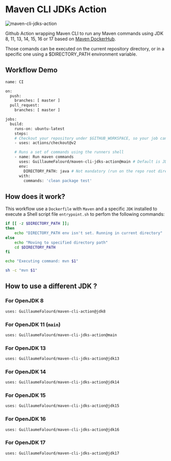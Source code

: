 # Maven CLI JDKs Action

![maven-cli-jdks-action](https://user-images.githubusercontent.com/22433243/116424068-999f4c00-a817-11eb-84ab-3733a2686e0a.png)

Github Action wrapping Maven CLI to run any Maven commands using JDK 8, 11, 13, 14, 15, 16 or 17 based on [Maven DockerHub](https://hub.docker.com/_/maven).

Those comands can be executed on the current repository directory, or in a specific one using a $DIRECTORY_PATH environment variable.

## Workflow Demo

```bash
name: CI

on:
  push:
    branches: [ master ]
  pull_request:
    branches: [ master ]

jobs:
  build:
    runs-on: ubuntu-latest
    steps:
    # Checkout your repository under $GITHUB_WORKSPACE, so your job can access your directories and files
    - uses: actions/checkout@v2

    # Runs a set of commands using the runners shell
    - name: Run maven commands
      uses: GuillaumeFalourd/maven-cli-jdks-action@main # Default is JDK 11
      env:
        DIRECTORY_PATH: java # Not mandatory (run on the repo root directory if not informed)
      with:
        commands: 'clean package test'
```

## How does it work?

This workflow use a `Dockerfile` with `Maven` and a specific `JDK` installed to execute a Shell script file `entrypoint.sh` to perfom the following commands:

```bash
if [[ -z $DIRECTORY_PATH ]]; 
then
    echo "DIRECTORY_PATH env isn't set. Running in current directory"
else
    echo "Moving to specified directory path"
    cd $DIRECTORY_PATH
fi

echo "Executing command: mvn $1"

sh -c "mvn $1"
```

## How to use a different JDK ?

### For OpenJDK 8

```bash
uses: GuillaumeFalourd/maven-cli-action@jdk8
```

### For OpenJDK 11 (`main`)

```bash
uses: GuillaumeFalourd/maven-cli-jdks-action@main
```

### For OpenJDK 13

```bash
uses: GuillaumeFalourd/maven-cli-jdks-action@jdk13
```

### For OpenJDK 14

```bash
uses: GuillaumeFalourd/maven-cli-jdks-action@jdk14
```

### For OpenJDK 15

```bash
uses: GuillaumeFalourd/maven-cli-jdks-action@jdk15
```

### For OpenJDK 16

```bash
uses: GuillaumeFalourd/maven-cli-jdks-action@jdk16
```

### For OpenJDK 17

```bash
uses: GuillaumeFalourd/maven-cli-jdks-action@jdk17
```
